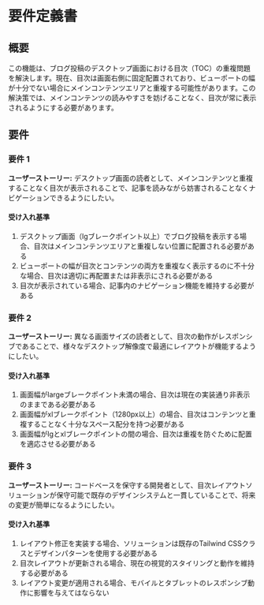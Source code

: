 # 要件定義書

## 概要

この機能は、ブログ投稿のデスクトップ画面における目次（TOC）の重複問題を解決します。現在、目次は画面右側に固定配置されており、ビューポートの幅が十分でない場合にメインコンテンツエリアと重複する可能性があります。この解決策では、メインコンテンツの読みやすさを妨げることなく、目次が常に表示されるようにする必要があります。

## 要件

### 要件 1

**ユーザーストーリー:** デスクトップ画面の読者として、メインコンテンツと重複することなく目次が表示されることで、記事を読みながら妨害されることなくナビゲーションできるようにしたい。

#### 受け入れ基準

1. デスクトップ画面（lgブレークポイント以上）でブログ投稿を表示する場合、目次はメインコンテンツエリアと重複しない位置に配置される必要がある
2. ビューポートの幅が目次とコンテンツの両方を重複なく表示するのに不十分な場合、目次は適切に再配置または非表示にされる必要がある
3. 目次が表示されている場合、記事内のナビゲーション機能を維持する必要がある

### 要件 2

**ユーザーストーリー:** 異なる画面サイズの読者として、目次の動作がレスポンシブであることで、様々なデスクトップ解像度で最適にレイアウトが機能するようにしたい。

#### 受け入れ基準

1. 画面幅がlargeブレークポイント未満の場合、目次は現在の実装通り非表示のままである必要がある
2. 画面幅がxlブレークポイント（1280px以上）の場合、目次はコンテンツと重複することなく十分なスペース配分を持つ必要がある
3. 画面幅がlgとxlブレークポイントの間の場合、目次は重複を防ぐために配置を適応させる必要がある

### 要件 3

**ユーザーストーリー:** コードベースを保守する開発者として、目次レイアウトソリューションが保守可能で既存のデザインシステムと一貫していることで、将来の変更が簡単になるようにしたい。

#### 受け入れ基準

1. レイアウト修正を実装する場合、ソリューションは既存のTailwind CSSクラスとデザインパターンを使用する必要がある
2. 目次レイアウトが更新される場合、現在の視覚的スタイリングと動作を維持する必要がある
3. レイアウト変更が適用される場合、モバイルとタブレットのレスポンシブ動作に影響を与えてはならない
